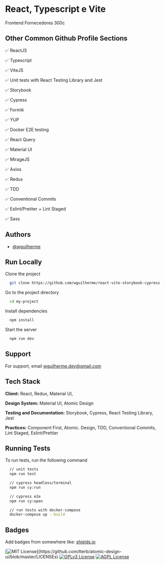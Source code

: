 
# React, Typescript e Vite

Frontend Fornecedores 300c


## Other Common Github Profile Sections
✅  ReactJS

✅  Typescript

✅  ViteJS

✅  Unit tests with React Testing Library and Jest

✅  Storybook

✅  Cypress

✅  Formik

✅  YUP

✅  Docker E2E testing

✅  React Query

✅  Material UI

✅  MirageJS


✅  Axios

✅  Redux

✅  TDD

✅  Conventional Commits

✅  Eslint/Pretiter + Lint Staged

✅  Sass



## Authors

- [@wguilherme](https://www.github.com/wguilherme)


## Run Locally

Clone the project

```bash
  git clone https://github.com/wguilherme/react-vite-storybook-cypress
```

Go to the project directory

```bash
  cd my-project
```

Install dependencies

```bash
  npm install
```

Start the server

```bash
  npm run dev
```


## Support

For support, email wguilherme.dev@gmail.com


## Tech Stack

**Client:** React, Redux, Material UI, 

**Design System:** Material UI, Atomic Design

**Testing and Documentation:** Storybook, Cypress, React Testing Library, Jest

**Practices:** Component First, Atomic. Design, TDD, Conventional Commits, Lint Staged, Eslint/Prettier


## Running Tests

To run tests, run the following command

```bash
  // unit tests
  npm run test

  // cypress headless/terminal
  npm run cy:run

  // cypress e2e
  npm run cy:open

  // run tests with docker-compose
  docker-compose up --build
```


## Badges

Add badges from somewhere like: [shields.io](https://shields.io/)

[![MIT License](https://img.shields.io/apm/l/atomic-design-ui.svg?)](https://github.com/tterb/atomic-design-ui/blob/master/LICENSEs)
[![GPLv3 License](https://img.shields.io/badge/License-GPL%20v3-yellow.svg)](https://opensource.org/licenses/)
[![AGPL License](https://img.shields.io/badge/license-AGPL-blue.svg)](http://www.gnu.org/licenses/agpl-3.0)